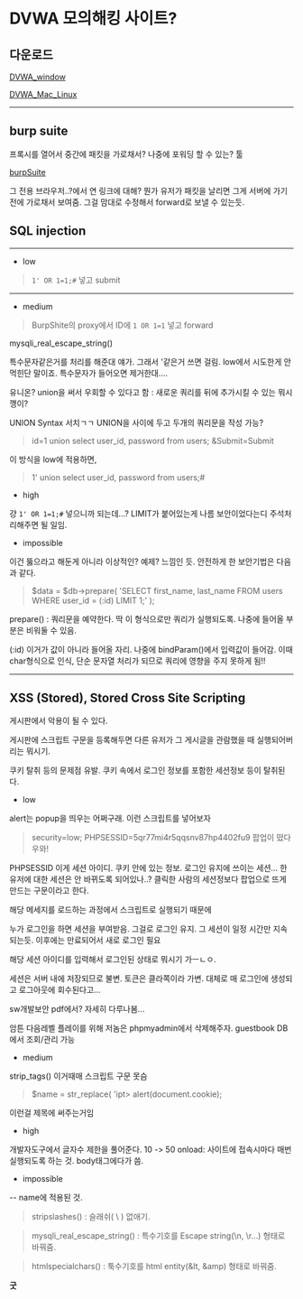 # DVWA 모의해킹 사이트?


## 다운로드

[DVWA_window](https://m.blog.naver.com/PostView.nhn?blogId=sjhmc9695&logNo=221303220819&proxyReferer=https:%2F%2Fwww.google.com%2F)

[DVWA_Mac_Linux](http://coashanee5.blogspot.com/2018/07/kali-linux-dvwa-with-xampp.html)

---


## burp suite

프록시를 열어서
중간에 패킷을 가로채서? 나중에 포워딩 할 수 있는? 툴 


[burpSuite](https://portswigger.net/burp/communitydownload)

그 전용 브라우저..?에서 연 링크에 대해?
뭔가 유저가 패킷을 날리면 그게 서버에 가기 전에 가로채서 보여줌. 그걸 맘대로 수정해서 forward로 보낼 수 있는듯. 



## SQL injection

---

* low
> `1' OR 1=1;#` 넣고 submit

---

* medium
> BurpShite의 proxy에서 ID에 `1 OR 1=1` 넣고 forward 

mysqli_real_escape_string()

특수문자같은거를 처리를 해준대 얘가. 그래서 '같은거 쓰면 걸림. low에서 시도한게 안 먹힌단 말이죠. 
특수문자가 들어오면 제거한대.... 


유니온? union을 써서 우회할 수 있다고 함
: 새로운 쿼리를 뒤에 추가시킬 수 있는 뭐시깽이? 

UNION Syntax 서치ㄱㄱ
UNION을 사이에 두고 두개의 쿼리문을 작성 가능? 


> id=1 union select user_id, password from users; &Submit=Submit


이 방식을 low에 적용하면,
> 1' union select user_id, password from users;#



* high


걍 `1' OR 1=1;#` 넣으니까 되는데...? 
LIMIT가 붙어있는게 나름 보안이었다는디 주석처리해주면 될 일임.


* impossible

이건 뚫으라고 해둔게 아니라 이상적인? 예제? 느낌인 듯.  안전하게 한 보안기법은 다음과 같다.


> $data = $db->prepare( 'SELECT first_name, last_name FROM users WHERE user_id = (:id) LIMIT 1;' );

prepare()
: 쿼리문을 예약한다. 딱 이 형식으로만 쿼리가 실행되도록. 나중에 들어올 부분은 비워둘 수 있음.

(:id) 이거가 값이 아니라 들어올 자리.
나중에 bindParam()에서 입력값이 들어감. 이때 char형식으로 인식, 단순 문자열 처리가 되므로 쿼리에 영향을 주지 못하게 됨!! 


---

## XSS (Stored), Stored Cross Site Scripting

게시판에서 악용이 될 수 있다.

게시판에 스크립트 구문을 등록해두면
다른 유저가 그 게시글을 관람했을 때 실행되어버리는 뭐시기.

쿠키 탈취 등의 문제점 유발. 쿠키 속에서 로그인 정보를 포함한 세션정보 등이 탈취된다. 

* low

> <script> alert(document.cookie);</script>

alert는 popup을 띄우는 어쩌구래.
이런 스크립트를 넣어보자 

> security=low; PHPSESSID=5qr77mi4r5qqsnv87hp4402fu9
팝업이 떴다 우와! 

PHPSESSID 이게 세션 아이디. 쿠키 안에 있는 정보. 로그인 유지에 쓰이는 세션... 한 유저에 대한 세션은 안 바뀌도록 되어있나..? 
클릭한 사람의 세션정보다 팝업으로 뜨게 만드는 구문이라고 한다.

해당 메세지를 로드하는 과정에서 스크립트로 실행되기 때문에 

누가 로그인을 하면 세션을 부여받음. 그걸로 로그인 유지.
그 세션이 일정 시간만 지속되는듯. 이후에는 만료되어서 새로 로그인 필요

해당 세션 아이디를 입력해서 로그인된 상태로 뭐시기 가ㅡㄴㅇ.

세션은 서버 내에 저장되므로 불변. 토큰은 클라쪽이라 가변. 대체로 매 로그인에 생성되고 로그아웃에 회수된다고... 

sw개발보안 pdf에서? 자세히 다루나봄... 


암튼 다음레벨 플레이를 위해 저놈은 phpmyadmin에서 삭제해주자. guestbook DB에서 조회/관리 가능

* medium


strip_tags()
이거때매 스크립트 구문 못슴

> $name = str_replace( '<script>', '', $name );
막힘. <script>를 빈 문자열로 치환해버리는... 

> <scr<script> alert(document.cookie);</script>ipt> alert(document.cookie);</script>

이런걸 제목에 써주는거임


* high

> <body onload="alert(document.cookie)">
개발자도구에서 글자수 제한을 풀어준다. 10 -> 50
onload: 사이트에 접속시마다 매번 실행되도록 하는 것. body태그에다가 씀. 

* impossible

-- name에 적용된 것. 

> stripslashes()
: 슬래쉬( \ ) 없애기. 


> mysqli_real_escape_string()
: 특수기호를 Escape string(\n, \r...) 형태로 바꿔줌.


> htmlspecialchars()
: 툭수기호를 html entity(&lt, &amp) 형태로 바꿔줌. 



**굿**